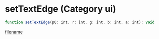 # setTextEdge (Category ui)

```js
function setTextEdge(p0: int, r: int, g: int, b: int, a: int): void
```

[filename](setTextEdge_m.md ':include')